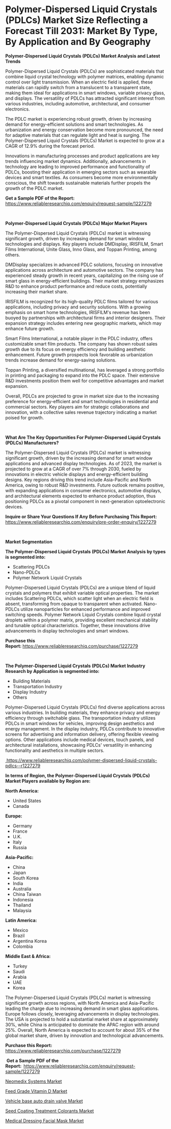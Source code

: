 <p><h1>Polymer‐Dispersed Liquid Crystals (PDLCs) Market Size Reflecting a Forecast Till 2031: Market By Type, By Application and By Geography</h1></p><p><strong>Polymer‐Dispersed Liquid Crystals (PDLCs) Market Analysis and Latest Trends</strong></p>
<p><p>Polymer-Dispersed Liquid Crystals (PDLCs) are sophisticated materials that combine liquid crystal technology with polymer matrices, enabling dynamic control over light transmission. When an electric field is applied, these materials can rapidly switch from a translucent to a transparent state, making them ideal for applications in smart windows, variable privacy glass, and displays. The versatility of PDLCs has attracted significant interest from various industries, including automotive, architectural, and consumer electronics.</p><p>The PDLC market is experiencing robust growth, driven by increasing demand for energy-efficient solutions and smart technologies. As urbanization and energy conservation become more pronounced, the need for adaptive materials that can regulate light and heat is surging. The Polymer-Dispersed Liquid Crystals (PDLCs) Market is expected to grow at a CAGR of 12.9% during the forecast period. </p><p>Innovations in manufacturing processes and product applications are key trends influencing market dynamics. Additionally, advancements in technology are leading to improved performance and functionality of PDLCs, boosting their application in emerging sectors such as wearable devices and smart textiles. As consumers become more environmentally conscious, the shift towards sustainable materials further propels the growth of the PDLC market.</p></p>
<p><strong>Get a Sample PDF of the Report:&nbsp;</strong> <a href="https://www.reliableresearchiq.com/enquiry/request-sample/1227279?utm_campaign=104&utm_medium=2&utm_source=Github&utm_content=ia&utm_term=14102024&utm_id=polymerdispersed-liquid-crystals-pdlcs">https://www.reliableresearchiq.com/enquiry/request-sample/1227279</a></p>
<p>&nbsp;</p>
<p><strong>Polymer‐Dispersed Liquid Crystals (PDLCs) Major Market Players</strong></p>
<p><p>The Polymer-Dispersed Liquid Crystals (PDLCs) market is witnessing significant growth, driven by increasing demand for smart window technologies and displays. Key players include DMDisplay, IRISFILM, Smart Films International, Unite Glass, Inno Glass, and Toppan Printing, among others.</p><p>DMDisplay specializes in advanced PDLC solutions, focusing on innovative applications across architecture and automotive sectors. The company has experienced steady growth in recent years, capitalizing on the rising use of smart glass in energy-efficient buildings. Their market strategy emphasizes R&D to enhance product performance and reduce costs, potentially increasing their market share.</p><p>IRISFILM is recognized for its high-quality PDLC films tailored for various applications, including privacy and security solutions. With a growing emphasis on smart home technologies, IRISFILM's revenue has been buoyed by partnerships with architectural firms and interior designers. Their expansion strategy includes entering new geographic markets, which may enhance future growth.</p><p>Smart Films International, a notable player in the PDLC industry, offers customizable smart film products. The company has shown robust sales growth due to its focus on energy efficiency and building aesthetic enhancement. Future growth prospects look favorable as urbanization trends increase demand for energy-saving solutions.</p><p>Toppan Printing, a diversified multinational, has leveraged a strong portfolio in printing and packaging to expand into the PDLC space. Their extensive R&D investments position them well for competitive advantages and market expansion.</p><p>Overall, PDLCs are projected to grow in market size due to the increasing preference for energy-efficient and smart technologies in residential and commercial sectors. Key players aim for strategic collaborations and innovation, with a collective sales revenue trajectory indicating a market poised for growth.</p></p>
<p>&nbsp;</p>
<p><strong>What Are The Key Opportunities For Polymer‐Dispersed Liquid Crystals (PDLCs) Manufacturers?</strong></p>
<p><p>The Polymer-Dispersed Liquid Crystals (PDLCs) market is witnessing significant growth, driven by the increasing demand for smart window applications and advanced display technologies. As of 2023, the market is projected to grow at a CAGR of over 7% through 2030, fueled by innovations in electric vehicle displays and energy-efficient building designs. Key regions driving this trend include Asia-Pacific and North America, owing to robust R&D investments. Future outlook remains positive, with expanding applications in consumer electronics, automotive displays, and architectural elements expected to enhance product adoption, thus positioning PDLCs as a pivotal component in next-generation optoelectronic devices.</p></p>
<p><strong>Inquire or Share Your Questions If Any Before Purchasing This Report:</strong> <a href="https://www.reliableresearchiq.com/enquiry/pre-order-enquiry/1227279?utm_campaign=104&utm_medium=2&utm_source=Github&utm_content=ia&utm_term=14102024&utm_id=polymerdispersed-liquid-crystals-pdlcs">https://www.reliableresearchiq.com/enquiry/pre-order-enquiry/1227279</a></p>
<p>&nbsp;</p>
<p><strong>Market Segmentation</strong></p>
<p><strong>The Polymer‐Dispersed Liquid Crystals (PDLCs) Market Analysis by types is segmented into:</strong></p>
<p><ul><li>Scattering PDLCs</li><li>Nano-PDLCs</li><li>Polymer Network Liquid Crystals</li></ul></p>
<p><p>Polymer-Dispersed Liquid Crystals (PDLCs) are a unique blend of liquid crystals and polymers that exhibit variable optical properties. The market includes Scattering PDLCs, which scatter light when an electric field is absent, transforming from opaque to transparent when activated. Nano-PDLCs utilize nanoparticles for enhanced performance and improved switching speeds. Polymer Network Liquid Crystals combine liquid crystal droplets within a polymer matrix, providing excellent mechanical stability and tunable optical characteristics. Together, these innovations drive advancements in display technologies and smart windows.</p></p>
<p><strong>Purchase this Report:&nbsp;</strong><a href="https://www.reliableresearchiq.com/purchase/1227279?utm_campaign=104&utm_medium=2&utm_source=Github&utm_content=ia&utm_term=14102024&utm_id=polymerdispersed-liquid-crystals-pdlcs">https://www.reliableresearchiq.com/purchase/1227279</a></p>
<p>&nbsp;</p>
<p><strong>The Polymer‐Dispersed Liquid Crystals (PDLCs) Market Industry Research by Application is segmented into:</strong></p>
<p><ul><li>Building Materials</li><li>Transportation Industry</li><li>Display Industry</li><li>Others</li></ul></p>
<p><p>Polymer-Dispersed Liquid Crystals (PDLCs) find diverse applications across various industries. In building materials, they enhance privacy and energy efficiency through switchable glass. The transportation industry utilizes PDLCs in smart windows for vehicles, improving design aesthetics and energy management. In the display industry, PDLCs contribute to innovative screens for advertising and information delivery, offering flexible viewing options. Other applications include medical devices, touch panels, and architectural installations, showcasing PDLCs' versatility in enhancing functionality and aesthetics in multiple sectors.</p></p>
<p><a href="https://www.reliableresearchiq.com/polymer-dispersed-liquid-crystals-pdlcs--r1227279?utm_campaign=104&utm_medium=2&utm_source=Github&utm_content=ia&utm_term=14102024&utm_id=polymerdispersed-liquid-crystals-pdlcs">&nbsp;https://www.reliableresearchiq.com/polymer-dispersed-liquid-crystals-pdlcs--r1227279</a></p>
<p><strong>In terms of Region, the Polymer‐Dispersed Liquid Crystals (PDLCs) Market Players available by Region are:</strong></p>
<p>
    <p> <strong> North America: </strong>
        <ul>
            <li>United States</li>
            <li>Canada</li>
        </ul>
        </p> 
    <p> <strong> Europe: </strong>
        <ul>
            <li>Germany</li>
            <li>France</li>
            <li>U.K.</li>
            <li>Italy</li>
            <li>Russia</li>
        </ul>
        </p> 
    <p> <strong> Asia-Pacific: </strong>
        <ul>
            <li>China</li>
            <li>Japan</li>
            <li>South Korea</li>
            <li>India</li>
            <li>Australia</li>
            <li>China Taiwan</li>
            <li>Indonesia</li>
            <li>Thailand</li>
            <li>Malaysia</li>
        </ul>
        </p> 
    <p> <strong> Latin America: </strong>
        <ul>
            <li>Mexico</li>
            <li>Brazil</li>
            <li>Argentina Korea</li>
            <li>Colombia</li>
        </ul>
        </p> 
    <p> <strong> Middle East & Africa: </strong>
        <ul>
            <li>Turkey</li>
            <li>Saudi</li>
            <li>Arabia</li>
            <li>UAE</li>
            <li>Korea</li>
        </ul>
    </p>
    </p>
<p><p>The Polymer-Dispersed Liquid Crystals (PDLCs) market is witnessing significant growth across regions, with North America and Asia-Pacific leading the charge due to increasing demand in smart glass applications. Europe follows closely, leveraging advancements in display technologies. The USA is projected to hold a substantial market share at approximately 30%, while China is anticipated to dominate the APAC region with around 25%. Overall, North America is expected to account for about 35% of the global market share, driven by innovation and technological advancements.</p></p>
<p><strong>Purchase this Report: </strong><a href="https://www.reliableresearchiq.com/purchase/1227279?utm_campaign=104&utm_medium=2&utm_source=Github&utm_content=ia&utm_term=14102024&utm_id=polymerdispersed-liquid-crystals-pdlcs">https://www.reliableresearchiq.com/purchase/1227279</a></p>
<p>&nbsp;<strong>Get a Sample PDF of the Report:&nbsp;&nbsp;</strong><a href="https://www.reliableresearchiq.com/enquiry/request-sample/1227279?utm_campaign=104&utm_medium=2&utm_source=Github&utm_content=ia&utm_term=14102024&utm_id=polymerdispersed-liquid-crystals-pdlcs">https://www.reliableresearchiq.com/enquiry/request-sample/1227279</a></p>
<p><strong></strong></p>
<p><p><a href="https://www.linkedin.com/pulse/global-neomedix-systems-market-product-types-applications-dpepf?utm_campaign=104&utm_medium=2&utm_source=Github&utm_content=ia&utm_term=14102024&utm_id=polymerdispersed-liquid-crystals-pdlcs">Neomedix Systems Market</a></p><p><a href="https://github.com/darientvns/Market-Research-Report-List-1/blob/main/feed-grade-vitamin-d-market.md?utm_campaign=104&utm_medium=2&utm_source=Github&utm_content=ia&utm_term=14102024&utm_id=polymerdispersed-liquid-crystals-pdlcs">Feed Grade Vitamin D Market</a></p><p><a href="https://www.linkedin.com/pulse/navigating-global-vehicle-base-auto-drain-valve-market-landscape-mtlif?utm_campaign=104&utm_medium=2&utm_source=Github&utm_content=ia&utm_term=14102024&utm_id=polymerdispersed-liquid-crystals-pdlcs">Vehicle base auto drain valve Market</a></p><p><a href="https://www.linkedin.com/pulse/seed-coating-treatment-colorants-spectrum-usage-patterns-occxf?utm_campaign=104&utm_medium=2&utm_source=Github&utm_content=ia&utm_term=14102024&utm_id=polymerdispersed-liquid-crystals-pdlcs">Seed Coating Treatment Colorants Market</a></p><p><a href="https://github.com/MelgarBasny/Market-Research-Report-List-1/blob/main/medical-dressing-facial-mask-market.md?utm_campaign=104&utm_medium=2&utm_source=Github&utm_content=ia&utm_term=14102024&utm_id=polymerdispersed-liquid-crystals-pdlcs">Medical Dressing Facial Mask Market</a></p></p>